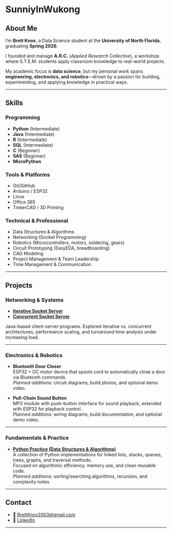 # SunniyInWukong

## About Me
I’m **Brett Knox**, a Data Science student at the **University of North Florida**, graduating **Spring 2026**.  

I founded and manage **A.R.C.** (*Applied Research Collective*), a workshop where S.T.E.M. students apply classroom knowledge to real-world projects.  

My academic focus is **data science**, but my personal work spans **engineering, electronics, and robotics**—driven by a passion for building, experimenting, and applying knowledge in practical ways.

---

## Skills

### Programming
- **Python** (Intermediate)  
- **Java** (Intermediate)  
- **R** (Intermediate)  
- **SQL** (Intermediate)  
- **C** (Beginner)  
- **SAS** (Beginner)  
- **MicroPython**

### Tools & Platforms
- Git/GitHub  
- Arduino / ESP32  
- Linux  
- Office 365  
- TinkerCAD / 3D Printing  

### Technical & Professional
- Data Structures & Algorithms  
- Networking (Socket Programming)  
- Robotics (Microcontrollers, motors, soldering, gears)  
- Circuit Prototyping (EasyEDA, breadboarding)  
- CAD Modeling  
- Project Management & Team Leadership  
- Time Management & Communication  

---

## Projects

### Networking & Systems
- [**Iterative Socket Server**](https://github.com/SunnyInWukong/Iterative_Socket_Server)  
- [**Concurrent Socket Server**](https://github.com/SunnyInWukong/Concurrent-Socket-Server)  

Java-based client-server programs. Explored iterative vs. concurrent architectures, performance scaling, and turnaround time analysis under increasing load.

---

### Electronics & Robotics
- **Bluetooth Door Closer**  
  ESP32 + DC motor device that spools cord to automatically close a door via Bluetooth commands.  
  *Planned additions*: circuit diagrams, build photos, and optional demo video.

- **Pull-Chain Sound Button**  
  MP3 module with push-button interface for sound playback, extended with ESP32 for playback control.  
  *Planned additions*: wiring diagrams, build documentation, and optional demo video.

---

### Fundamentals & Practice
- [**Python Practice (Data Structures & Algorithms)**](https://github.com/SunnyInWukong/Python-Practice)  
  A collection of Python implementations for linked lists, stacks, queues, trees, graphs, and traversal methods.  
  Focused on algorithmic efficiency, memory use, and clean reusable code.  
  *Planned additions*: sorting/searching algorithms, recursion, and complexity notes.

---

## Contact
- 📧 [BrettKnox2003@gmail.com](mailto:BrettKnox2003@gmail.com)  
- 🔗 [LinkedIn](https://www.linkedin.com/in/brett-knox-624238261)  


---
